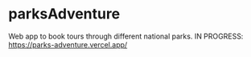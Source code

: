 # parksAdventure
Web app to book tours through different national parks.
IN PROGRESS: https://parks-adventure.vercel.app/
